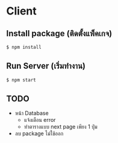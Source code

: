 # Client

## Install package (ติดตั้งแพ็คเกจ)

```bash
$ npm install
```

## Run Server (เริ่มทำงาน)

```bash
$ npm start
```

## TODO

- หน้า Database
    - แจ้งเตือน error
    - ทำตารางแบบ next page เพียง 1 ปุ่ม
- ลบ package ไม่ใช้ออก